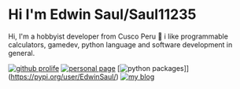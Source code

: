 
# Hi I'm Edwin Saul/Saul11235

Hi, I'm a hobbyist developer from Cusco Peru :rocket: 
i like programmable calculators, gamedev, python language
and software development in general.

[![github prolife](https://img.shields.io/badge/-github_prolife-black)](https://saul11235.github.io)
[![personal page](https://img.shields.io/badge/-personal_page-red)](https://saul11235.github.io/portfolio/)
[![python packages](https://img.shields.io/badge/-python_packages-green)]](https://pypi.org/user/EdwinSaul/)
[![my blog](https://img.shields.io/badge/-illarisoft-blue)](https://www.illarisoft.com/)

